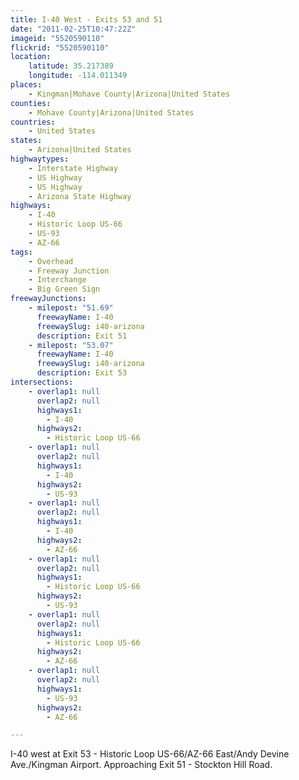 ```yaml
---
title: I-40 West - Exits 53 and 51
date: "2011-02-25T10:47:22Z"
imageid: "5520590110"
flickrid: "5520590110"
location:
    latitude: 35.217389
    longitude: -114.011349
places:
    - Kingman|Mohave County|Arizona|United States
counties:
    - Mohave County|Arizona|United States
countries:
    - United States
states:
    - Arizona|United States
highwaytypes:
    - Interstate Highway
    - US Highway
    - US Highway
    - Arizona State Highway
highways:
    - I-40
    - Historic Loop US-66
    - US-93
    - AZ-66
tags:
    - Overhead
    - Freeway Junction
    - Interchange
    - Big Green Sign
freewayJunctions:
    - milepost: "51.69"
      freewayName: I-40
      freewaySlug: i40-arizona
      description: Exit 51
    - milepost: "53.07"
      freewayName: I-40
      freewaySlug: i40-arizona
      description: Exit 53
intersections:
    - overlap1: null
      overlap2: null
      highways1:
        - I-40
      highways2:
        - Historic Loop US-66
    - overlap1: null
      overlap2: null
      highways1:
        - I-40
      highways2:
        - US-93
    - overlap1: null
      overlap2: null
      highways1:
        - I-40
      highways2:
        - AZ-66
    - overlap1: null
      overlap2: null
      highways1:
        - Historic Loop US-66
      highways2:
        - US-93
    - overlap1: null
      overlap2: null
      highways1:
        - Historic Loop US-66
      highways2:
        - AZ-66
    - overlap1: null
      overlap2: null
      highways1:
        - US-93
      highways2:
        - AZ-66

---
```

I-40 west at Exit 53 - Historic Loop US-66/AZ-66 East/Andy Devine Ave./Kingman Airport.  Approaching Exit 51 - Stockton Hill Road.